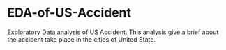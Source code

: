 # EDA-of-US-Accident
Exploratory Data analysis of US Accident. This analysis give a brief about the accident take place in the cities of United State.

